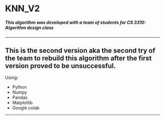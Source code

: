 # KNN_V2 
##### This algorithm was developed with a team of students for CS 3310: Algorithm design class
---
This is the second version aka the second try of the team to rebuild this algorithm after the first version proved to be unsuccessful.
---
Using: 
* Python
* Numpy
* Pandas
* Matplotlib
* Google colab
---

